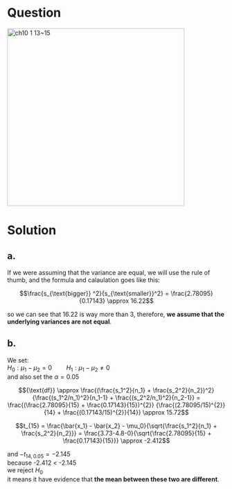 # Question
<img width="409" alt="ch10 1 13~15" src="https://github.com/user-attachments/assets/76d94063-8af7-4413-9ed8-2c87cd8b790e" />   

# Solution

## a.  
If we were assuming that the variance are equal, we will use the rule of thumb, and the formula and calaulation goes like this:   

$$\frac{s_{\text{bigger}} ^2}{s_{\text{smaller}}^2} = \frac{2.78095}{0.17143} \approx 16.22$$  

so we can see that 16.22 is way more than 3, therefore, **we assume that the underlying variances are not equal**.  

## b.
We set:  
$H_0: \mu_1 - \mu_2 = 0 \quad \quad H_1: \mu_1 - \mu_2 \neq 0$  
and also set the $\alpha = 0.05$  

$${\text{df}} \approx \frac{(\frac{s_1^2}{n_1} + \frac{s_2^2}{n_2})^2} {\frac{(s_1^2/n_1)^2}{n_1-1} + \frac{(s_2^2/n_1)^2}{n_2-1}} 
= \frac{(\frac{2.78095}{15} + \frac{0.17143}{15})^{2}} {\frac{(2.78095/15)^{2}}{14} + \frac{(0.17143/15)^{2}}{14}} \approx 15.72$$  

$$t_{15} = \frac{\bar{x_1} - \bar{x_2} - \mu_0}{\sqrt{\frac{s_1^2}{n_1} + \frac{s_2^2}{n_2}}} = \frac{3.73-4.8-0}{\sqrt{\frac{2.78095}{15} + \frac{0.17143}{15}}} \approx -2.412$$

and $-t_{14, 0.05} = -2.145$  
because -2.412 < -2.145  
we reject $H_0$  
it means it have evidence that **the mean between these two are different**.

